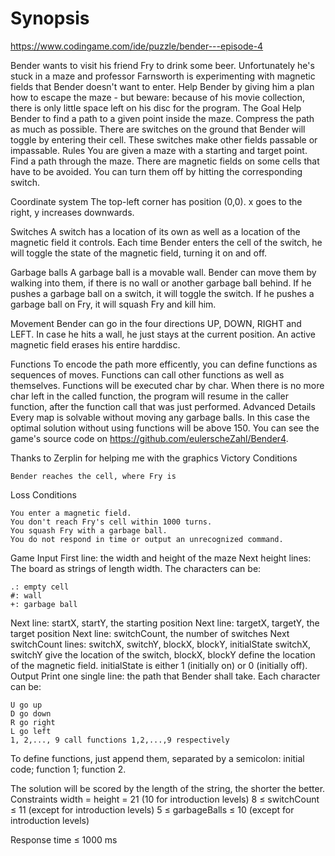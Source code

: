 Synopsis
========

https://www.codingame.com/ide/puzzle/bender---episode-4


Bender wants to visit his friend Fry to drink some beer. Unfortunately he's stuck in a maze and professor Farnsworth is experimenting with magnetic fields that Bender doesn't want to enter. Help Bender by giving him a plan how to escape the maze - but beware: because of his movie collection, there is only little space left on his disc for the program.
  The Goal
Help Bender to find a path to a given point inside the maze. Compress the path as much as possible. There are switches on the ground that Bender will toggle by entering their cell. These switches make other fields passable or impassable.
  Rules
You are given a maze with a starting and target point. Find a path through the maze. There are magnetic fields on some cells that have to be avoided. You can turn them off by hitting the corresponding switch.

Coordinate system
The top-left corner has position (0,0). x goes to the right, y increases downwards.

Switches
A switch has a location of its own as well as a location of the magnetic field it controls. Each time Bender enters the cell of the switch, he will toggle the state of the magnetic field, turning it on and off.

Garbage balls
A garbage ball is a movable wall. Bender can move them by walking into them, if there is no wall or another garbage ball behind. If he pushes a garbage ball on a switch, it will toggle the switch. If he pushes a garbage ball on Fry, it will squash Fry and kill him.

Movement
Bender can go in the four directions UP, DOWN, RIGHT and LEFT. In case he hits a wall, he just stays at the current position. An active magnetic field erases his entire harddisc.

Functions
To encode the path more efficently, you can define functions as sequences of moves. Functions can call other functions as well as themselves. Functions will be executed char by char. When there is no more char left in the called function, the program will resume in the caller function, after the function call that was just performed.
  Advanced Details
Every map is solvable without moving any garbage balls. In this case the optimal solution without using functions will be above 150.
You can see the game's source code on https://github.com/eulerscheZahl/Bender4.

Thanks to Zerplin for helping me with the graphics
Victory Conditions

    Bender reaches the cell, where Fry is

Loss Conditions

    You enter a magnetic field.
    You don't reach Fry's cell within 1000 turns.
    You squash Fry with a garbage ball.
    You do not respond in time or output an unrecognized command.


  Game Input
First line: the width and height of the maze
Next height lines: The board as strings of length width. The characters can be:

    .: empty cell
    #: wall
    +: garbage ball

Next line: startX, startY, the starting position
Next line: targetX, targetY, the target position
Next line: switchCount, the number of switches
Next switchCount lines: switchX, switchY, blockX, blockY, initialState
switchX, switchY give the location of the switch,
blockX, blockY define the location of the magnetic field.
initialState is either 1 (initially on) or 0 (initially off).
Output
Print one single line: the path that Bender shall take.
Each character can be:

    U go up
    D go down
    R go right
    L go left
    1, 2,..., 9 call functions 1,2,...,9 respectively

To define functions, just append them, separated by a semicolon: initial code; function 1; function 2.

The solution will be scored by the length of the string, the shorter the better.
Constraints
width = height = 21 (10 for introduction levels)
8 ≤ switchCount ≤ 11 (except for introduction levels)
5 ≤ garbageBalls ≤ 10 (except for introduction levels)

Response time ≤ 1000 ms
